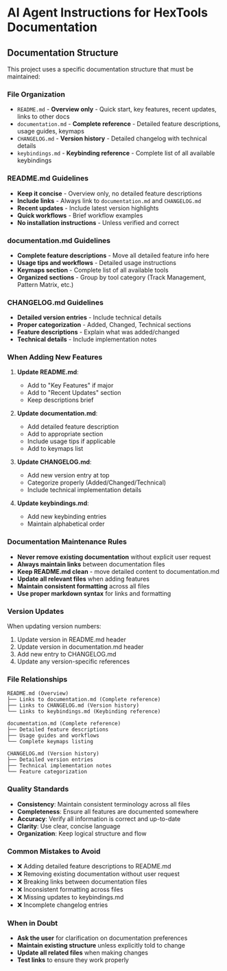 # AI Agent Instructions for HexTools Documentation

## Documentation Structure

This project uses a specific documentation structure that must be maintained:

### **File Organization**
- `README.md` - **Overview only** - Quick start, key features, recent updates, links to other docs
- `documentation.md` - **Complete reference** - Detailed feature descriptions, usage guides, keymaps
- `CHANGELOG.md` - **Version history** - Detailed changelog with technical details
- `keybindings.md` - **Keybinding reference** - Complete list of all available keybindings

### **README.md Guidelines**
- **Keep it concise** - Overview only, no detailed feature descriptions
- **Include links** - Always link to `documentation.md` and `CHANGELOG.md`
- **Recent updates** - Include latest version highlights
- **Quick workflows** - Brief workflow examples
- **No installation instructions** - Unless verified and correct

### **documentation.md Guidelines**
- **Complete feature descriptions** - Move all detailed feature info here
- **Usage tips and workflows** - Detailed usage instructions
- **Keymaps section** - Complete list of all available tools
- **Organized sections** - Group by tool category (Track Management, Pattern Matrix, etc.)

### **CHANGELOG.md Guidelines**
- **Detailed version entries** - Include technical details
- **Proper categorization** - Added, Changed, Technical sections
- **Feature descriptions** - Explain what was added/changed
- **Technical details** - Include implementation notes

### **When Adding New Features**

1. **Update README.md**:
   - Add to "Key Features" if major
   - Add to "Recent Updates" section
   - Keep descriptions brief

2. **Update documentation.md**:
   - Add detailed feature description
   - Add to appropriate section
   - Include usage tips if applicable
   - Add to keymaps list

3. **Update CHANGELOG.md**:
   - Add new version entry at top
   - Categorize properly (Added/Changed/Technical)
   - Include technical implementation details

4. **Update keybindings.md**:
   - Add new keybinding entries
   - Maintain alphabetical order

### **Documentation Maintenance Rules**

- **Never remove existing documentation** without explicit user request
- **Always maintain links** between documentation files
- **Keep README.md clean** - move detailed content to documentation.md
- **Update all relevant files** when adding features
- **Maintain consistent formatting** across all files
- **Use proper markdown syntax** for links and formatting

### **Version Updates**

When updating version numbers:
1. Update version in README.md header
2. Update version in documentation.md header
3. Add new entry to CHANGELOG.md
4. Update any version-specific references

### **File Relationships**

```
README.md (Overview)
├── Links to documentation.md (Complete reference)
├── Links to CHANGELOG.md (Version history)
└── Links to keybindings.md (Keybinding reference)

documentation.md (Complete reference)
├── Detailed feature descriptions
├── Usage guides and workflows
└── Complete keymaps listing

CHANGELOG.md (Version history)
├── Detailed version entries
├── Technical implementation notes
└── Feature categorization
```

### **Quality Standards**

- **Consistency**: Maintain consistent terminology across all files
- **Completeness**: Ensure all features are documented somewhere
- **Accuracy**: Verify all information is correct and up-to-date
- **Clarity**: Use clear, concise language
- **Organization**: Keep logical structure and flow

### **Common Mistakes to Avoid**

- ❌ Adding detailed feature descriptions to README.md
- ❌ Removing existing documentation without user request
- ❌ Breaking links between documentation files
- ❌ Inconsistent formatting across files
- ❌ Missing updates to keybindings.md
- ❌ Incomplete changelog entries

### **When in Doubt**

- **Ask the user** for clarification on documentation preferences
- **Maintain existing structure** unless explicitly told to change
- **Update all related files** when making changes
- **Test links** to ensure they work properly 